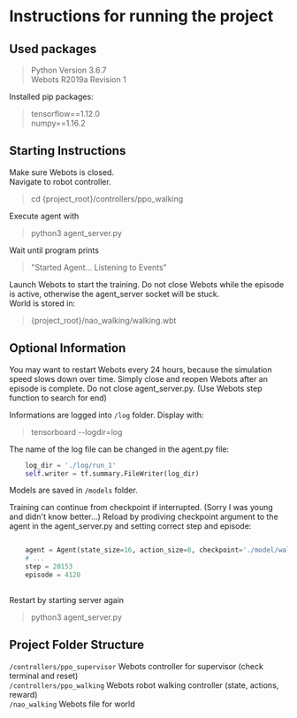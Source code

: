 # Instructions for running the project

## Used packages 

> Python Version 3.6.7  
> Webots R2019a Revision 1

Installed pip packages:

> tensorflow==1.12.0  
> numpy==1.16.2

## Starting Instructions 

Make sure Webots is closed.  
Navigate to robot controller.  

> cd {project_root}/controllers/ppo_walking

Execute agent with 

> python3 agent_server.py

Wait until program prints

> "Started Agent... Listening to Events"

Launch Webots to start the training. 
Do not close Webots while the episode is active, 
otherwise the agent_server socket will be stuck.   
World is stored in:

> {project_root}/nao_walking/walking.wbt

## Optional Information 

You may want to restart Webots every 24 hours, because the simulation speed slows down over time. 
Simply close and reopen Webots after an episode is complete. Do not close agent_server.py.
(Use Webots step function to search for end)

Informations are logged into `/log` folder. Display with:

> tensorboard --logdir=log

The name of the log file can be changed in the agent.py file: 

```python
    log_dir = './log/run_1'
    self.writer = tf.summary.FileWriter(log_dir)
```

Models are saved in `/models` folder. 

Training can continue from checkpoint if interrupted. (Sorry I was young and didn't know better...)
Reload by prodiving checkpoint argument to the agent in the agent_server.py and
setting correct step and episode:

```python

    agent = Agent(state_size=16, action_size=8, checkpoint='./model/walking__{x}')
    # ...
    step = 20153
    episode = 4120
    
```

Restart by starting server again

> python3 agent_server.py

## Project Folder Structure

`/controllers/ppo_supervisor` Webots controller for supervisor (check terminal and reset)    
`/controllers/ppo_walking` Webots robot walking controller (state, actions, reward)  
`/nao_walking` Webots file for world    

